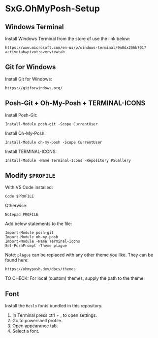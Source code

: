 # SxG.OhMyPosh-Setup

## Windows Terminal
Install Windows Terminal from the store of use the link below:
```
https://www.microsoft.com/en-us/p/windows-terminal/9n0dx20hk701?activetab=pivot:overviewtab
```

## Git for Windows
Install Git for Windows:
```
https://gitforwindows.org/
```

## Posh-Git + Oh-My-Posh + TERMINAL-ICONS
Install Posh-Git:
```
Install-Module posh-git -Scope CurrentUser
```

Install Oh-My-Posh:
```
Install-Module oh-my-posh -Scope CurrentUser
```

Install TERMINAL-ICONS:
```
Install-Module -Name Terminal-Icons -Repository PSGallery
```

## Modify ```$PROFILE```
With VS Code installed:
```
Code $PROFILE
```

Otherwise:
```
Notepad PROFILE
```

Add below statements to the file:

```
Import-Module posh-git
Import-Module oh-my-posh
Import-Module -Name Terminal-Icons
Set-PoshPrompt -Theme plague
```

Note: ```plague``` can be replaced with any other theme you like. They can be found here:
```
https://ohmyposh.dev/docs/themes
```
TO CHECK: For local (custom) themes, supply the path to the theme.

## Font

Install the ```Meslo``` fonts bundled in this repository.

1. In Terminal press ctrl + , to open settings.
2. Go to powershell profile.
3. Open appearance tab.
4. Select a font.
